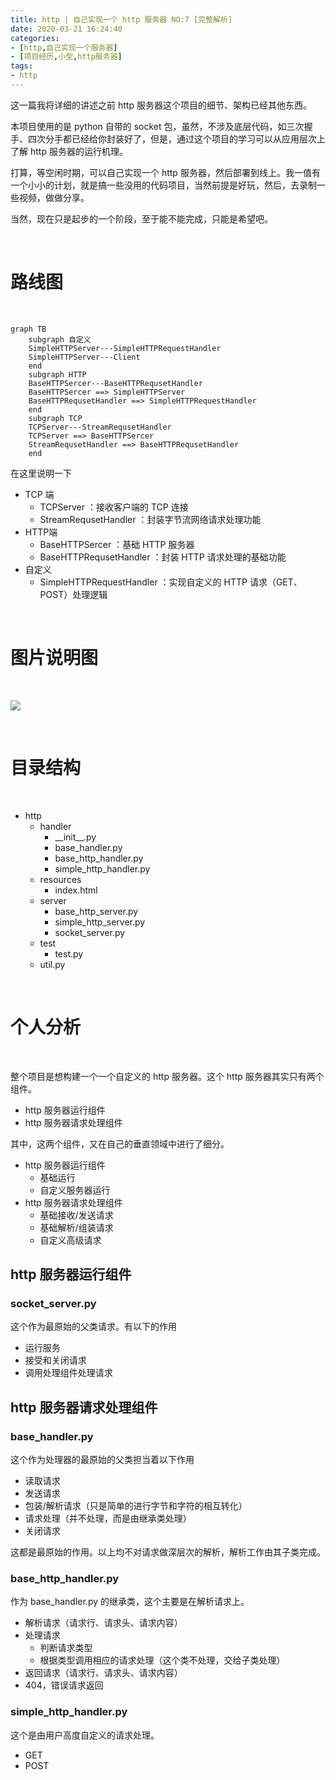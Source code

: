 ```yaml
---
title: http | 自己实现一个 http 服务器 NO:7 [完整解析]
date: 2020-03-21 16:24:40
categories:
- [http,自己实现一个服务器]
- [项目经历,小型,http服务器]
tags:
- http
---
```

这一篇我将详细的讲述之前 http 服务器这个项目的细节、架构已经其他东西。

本项目使用的是 python 自带的 socket 包，虽然，不涉及底层代码，如三次握手、四次分手都已经给你封装好了，但是，通过这个项目的学习可以从应用层次上了解 http 服务器的运行机理。

打算，等空闲时期，可以自己实现一个 http 服务器，然后部署到线上。我一值有一个小小的计划，就是搞一些没用的代码项目，当然前提是好玩，然后，去录制一些视频，做做分享。

当然，现在只是起步的一个阶段，至于能不能完成，只能是希望吧。

<!-- more -->

<br/>

# 路线图

<br/>

```mermaid
graph TB
	subgraph 自定义
    SimpleHTTPServer---SimpleHTTPRequestHandler
    SimpleHTTPServer---Client
    end
    subgraph HTTP
    BaseHTTPSercer---BaseHTTPRequsetHandler
    BaseHTTPSercer ==> SimpleHTTPServer
    BaseHTTPRequsetHandler ==> SimpleHTTPRequestHandler
    end
    subgraph TCP
    TCPServer---StreamRequsetHandler
    TCPServer ==> BaseHTTPSercer
    StreamRequsetHandler ==> BaseHTTPRequsetHandler
    end
```

在这里说明一下

- TCP 端
	- TCPServer ：接收客户端的 TCP 连接
	- StreamRequsetHandler ：封装字节流网络请求处理功能
- HTTP端
	- BaseHTTPSercer ：基础 HTTP 服务器
	- BaseHTTPRequsetHandler ：封装 HTTP 请求处理的基础功能
- 自定义
	- SimpleHTTPRequestHandler ：实现自定义的 HTTP 请求（GET、POST）处理逻辑

<br/>

# 图片说明图

<br/>

![](/images/http/1_0.png)

<br/>

# 目录结构

<br/>

- http
    - handler
        - \_\_init\_\_.py
        - base_handler.py
        - base_http_handler.py
        - simple_http_handler.py
    - resources
    	- index.html
    - server
    	- base_http_server.py
    	- simple_http_server.py
        - socket_server.py
    - test
        - test.py
    - util.py

<br/>

# 个人分析

<br/>

整个项目是想构建一个一个自定义的 http 服务器。这个 http 服务器其实只有两个组件。

- http 服务器运行组件
- http 服务器请求处理组件

其中，这两个组件，又在自己的垂直领域中进行了细分。

- http 服务器运行组件
    - 基础运行
    - 自定义服务器运行
- http 服务器请求处理组件
    - 基础接收/发送请求
    - 基础解析/组装请求
    - 自定义高级请求

## http 服务器运行组件

### socket_server.py

这个作为最原始的父类请求。有以下的作用

- 运行服务
- 接受和关闭请求
- 调用处理组件处理请求

## http 服务器请求处理组件

### base_handler.py

这个作为处理器的最原始的父类担当着以下作用

- 读取请求
- 发送请求
- 包装/解析请求（只是简单的进行字节和字符的相互转化）
- 请求处理（并不处理，而是由继承类处理）
- 关闭请求

这都是最原始的作用。以上均不对请求做深层次的解析，解析工作由其子类完成。

### base_http_handler.py

作为 base_handler.py 的继承类，这个主要是在解析请求上。

- 解析请求（请求行、请求头、请求内容）
- 处理请求
    - 判断请求类型
    - 根据类型调用相应的请求处理（这个类不处理，交给子类处理）
- 返回请求（请求行、请求头、请求内容）
- 404，错误请求返回

### simple_http_handler.py

这个是由用户高度自定义的请求处理。

- GET
- POST


